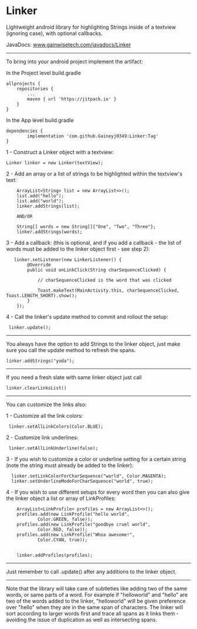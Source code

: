 # Linker
Lightweight android library for highlighting Strings inside of a textview (ignoring case), with optional callbacks.


JavaDocs: www.gainwisetech.com/javadocs/Linker

********************************************

To bring into your android project implement the artifact:

In the Project level build.gradle

	allprojects {
		repositories {
			...
			maven { url 'https://jitpack.io' }
		}
	}


In the App level build.gradle

    dependencies {
	        implementation 'com.github.Gaineyj0349:Linker:Tag'
	}


1 - Construct a Linker object with a textview:

    Linker linker = new Linker(textView);
    
2 - Add an array or a list of strings to be highlighted within the textview's text:
    
        ArrayList<String> list = new ArrayList<>();
        list.add("hello");
        list.add("world");
        linker.addStrings(list);
        
        AND/OR
        
        String[] words = new String[]{"One", "Two", "Three"};
        linker.addStrings(words);
        
3 - Add a callback: (this is optional, and if you add a callback - the list of words must be added to the linker object first - see step 2):

       linker.setListener(new LinkerListener() {
            @Override
            public void onLinkClick(String charSequenceClicked) {
            
                // charSequenceClicked is the word that was clicked
                
                Toast.makeText(MainActivity.this, charSequenceClicked, Toast.LENGTH_SHORT).show();
            }
        });
        
4 - Call the linker's update method to commit and rollout the setup:
    
     linker.update();
     
    
     
********************************************************************     
 You always have the option to add Strings to the linker object, just make sure you call the update method to refresh the spans.

    linker.addStrings("yoda");

******************************************************************** 
If you need a fresh slate with same linker object just call 

    linker.clearLinksList()
    
******************************************************************** 

 You can customize the links also:

 1 - Customize all the link colors:
    
     linker.setAllLinkColors(Color.BLUE);
     
 2 - Customize link underlines:
 
     linker.setAllLinkUnderline(false);
     
 3 - If you wish to customize a color or underline setting for a certain string (note the string must already be added to the linker):
 
      linker.setLinkColorForCharSequence("world", Color.MAGENTA);
      linker.setUnderlineModeForCharSequence("world", true);
      
 4 - If you wish to use different setups for every word then you can also give the linker object a list or array of LinkProfiles:
       
        ArrayList<LinkProfile> profiles = new ArrayList<>();
        profiles.add(new LinkProfile("hello world",
                Color.GREEN, false));
        profiles.add(new LinkProfile("goodbye cruel world",
                Color.RED, false));
        profiles.add(new LinkProfile("Whoa awesome!",
                Color.CYAN, true));

        
        linker.addProfiles(profiles);
        
 ******************************************************************** 
 Just remember to call .update() after any additions to the linker object.
 
 ******************************************************************** 
 Note that the library will take care of subtleties like adding two of the same words, or same parts of a word. For example if "helloworld" and "hello" are two of the words added to the linker, "helloworld" will be given preference over "hello" when they are in the same span of characters. The linker will sort according to larger words first and trace all spans as it links them - avoiding the issue of duplication as well as intersecting spans.
     
 
